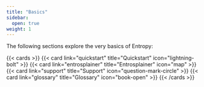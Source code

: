 ```yaml
---
title: "Basics"
sidebar:
  open: true
weight: 1
---
```


The following sections explore the very basics of Entropy:

{{< cards >}}
  {{< card link="quickstart" title="Quickstart" icon="lightning-bolt" >}}
  {{< card link="entrosplainer" title="Entrosplainer" icon="map" >}}
  {{< card link="support" title="Support" icon="question-mark-circle" >}}
  {{< card link="glossary" title="Glossary" icon="book-open" >}}
{{< /cards >}}

